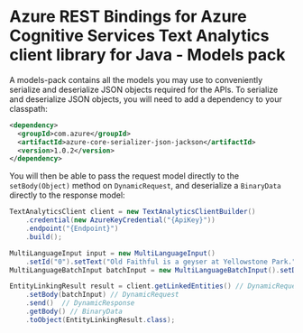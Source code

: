 # Azure REST Bindings for Azure Cognitive Services Text Analytics client library for Java - Models pack

A models-pack contains all the models you may use to conveniently serialize and deserialize JSON objects required for the APIs. To serialize and deserialize JSON objects, you will need to add a dependency to your classpath:

```xml
<dependency>
  <groupId>com.azure</groupId>
  <artifactId>azure-core-serializer-json-jackson</artifactId>
  <version>1.0.2</version>
</dependency>
```

You will then be able to pass the request model directly to the `setBody(Object)` method on `DynamicRequest`, and deserialize a `BinaryData` directly to the response model:

```java
TextAnalyticsClient client = new TextAnalyticsClientBuilder()
    .credential(new AzureKeyCredential("{ApiKey}"))
    .endpoint("{Endpoint}")
    .build();

MultiLanguageInput input = new MultiLanguageInput()
    .setId("0").setText("Old Faithful is a geyser at Yellowstone Park.");
MultiLanguageBatchInput batchInput = new MultiLanguageBatchInput().setDocuments(Collections.singletonList(input));

EntityLinkingResult result = client.getLinkedEntities() // DynamicRequest
    .setBody(batchInput) // DynamicRequest
    .send()  // DynamicResponse
    .getBody() // BinaryData
    .toObject(EntityLinkingResult.class);
```